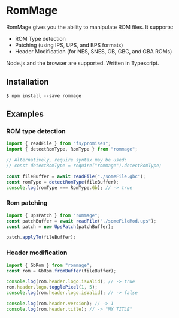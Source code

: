 # RomMage

RomMage gives you the ability to manipulate ROM files. It supports:

- ROM Type detection
- Patching (using IPS, UPS, and BPS formats)
- Header Modification (for NES, SNES, GB, GBC, and GBA ROMs)

Node.js and the browser are supported. Written in Typescript.

## Installation

```
$ npm install --save rommage
```

## Examples

### ROM type detection

```javascript
import { readFile } from "fs/promises";
import { detectRomType, RomType } from "rommage";

// Alternatively, require syntax may be used:
// const detectRomType = require("rommage").detectRomType;

const fileBuffer = await readFile("./someFile.gbc");
const romType = detectRomType(fileBuffer);
console.log(romType === RomType.Gb); // -> true
```

### Rom patching

```javascript
import { UpsPatch } from "rommage";
const patchBuffer = await readFile("./someFileMod.ups");
const patch = new UpsPatch(patchBuffer);

patch.applyTo(fileBuffer);
```

### Header modification

```javascript
import { GbRom } from "rommage";
const rom = GbRom.fromBuffer(fileBuffer);

console.log(rom.header.logo.isValid); // -> true
rom.header.logo.togglePixel(1, 5);
console.log(rom.header.logo.isValid); // -> false

console.log(rom.header.version); // -> 1
console.log(rom.header.title); // -> "MY TITLE"
```
